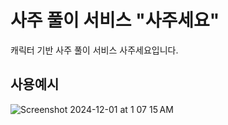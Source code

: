 # 사주 풀이 서비스 "사주세요"
캐릭터 기반 사주 풀이 서비스 사주세요입니다.

## 사용예시
![Screenshot 2024-12-01 at 1 07 15 AM](https://github.com/user-attachments/assets/293e56f5-0070-48ef-b3e5-457ee989fb47)
